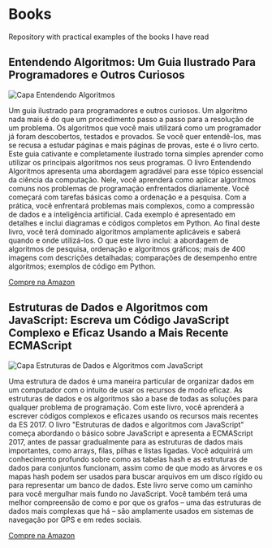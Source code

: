 # Books
Repository with practical examples of the books I have read

## Entendendo Algoritmos: Um Guia Ilustrado Para Programadores e Outros Curiosos

![Capa Entendendo Algoritmos](https://m.media-amazon.com/images/I/71Vkg7GfPFL._SY385_.jpg)

Um guia ilustrado para programadores e outros curiosos.
Um algoritmo nada mais é do que um procedimento passo a passo para a resolução de um problema. Os algoritmos que você mais utilizará como um programador já foram descobertos, testados e provados. Se você quer entendê-los, mas se recusa a estudar páginas e mais páginas de provas, este é o livro certo. Este guia cativante e completamente ilustrado torna simples aprender como utilizar os principais algoritmos nos seus programas.
O livro Entendendo Algoritmos apresenta uma abordagem agradável para esse tópico essencial da ciência da computação. Nele, você aprenderá como aplicar algoritmos comuns nos problemas de programação enfrentados diariamente. Você começará com tarefas básicas como a ordenação e a pesquisa. Com a prática, você enfrentará problemas mais complexos, como a compressão de dados e a inteligência artificial. Cada exemplo é apresentado em detalhes e inclui diagramas e códigos completos em Python. Ao final deste livro, você terá dominado algoritmos amplamente aplicáveis e saberá quando e onde utilizá-los.
O que este livro inclui: a abordagem de algoritmos de pesquisa, ordenação e algoritmos gráficos; mais de 400 imagens com descrições detalhadas; comparações de desempenho entre algoritmos; exemplos de código em Python.

[Compre na Amazon](https://www.amazon.com.br/Entendendo-Algoritmos-Ilustrado-Programadores-Curiosos/dp/8575225634)


## Estruturas de Dados e Algoritmos com JavaScript: Escreva um Código JavaScript Complexo e Eficaz Usando a Mais Recente ECMAScript

![Capa Estruturas de Dados e Algoritmos com JavaScript](https://m.media-amazon.com/images/I/71KGa1y8eaL._SY342_.jpg)

Uma estrutura de dados é uma maneira particular de organizar dados em um computador com o intuito de usar os recursos de modo eficaz. As estruturas de dados e os algoritmos são a base de todas as soluções para qualquer problema de programação. Com este livro, você aprenderá a escrever códigos complexos e eficazes usando os recursos mais recentes da ES 2017.
O livro "Estruturas de dados e algoritmos com JavaScript" começa abordando o básico sobre JavaScript e apresenta a ECMAScript 2017, antes de passar gradualmente para as estruturas de dados mais importantes, como arrays, filas, pilhas e listas ligadas. Você adquirirá um conhecimento profundo sobre como as tabelas hash e as estruturas de dados para conjuntos funcionam, assim como de que modo as árvores e os mapas hash podem ser usados para buscar arquivos em um disco rígido ou para representar um banco de dados. Este livro serve como um caminho para você mergulhar mais fundo no JavaScript. Você também terá uma melhor compreensão de como e por que os grafos – uma das estruturas de dados mais complexas que há – são amplamente usados em sistemas de navegação por GPS e em redes sociais.

[Compre na Amazon](https://www.amazon.com.br/Estruturas-Dados-Algoritmos-Com-Javascript/dp/8575226932)